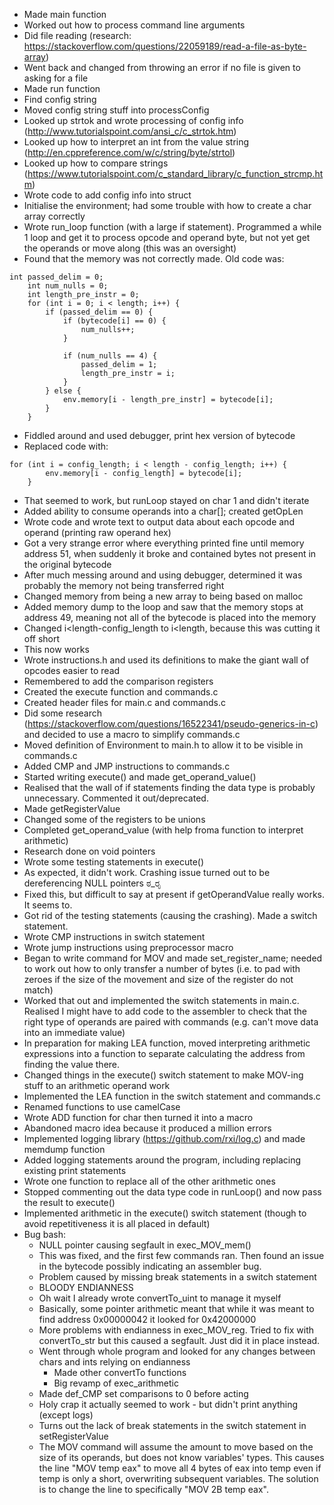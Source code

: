 * Made main function
* Worked out how to process command line arguments
* Did file reading (research: https://stackoverflow.com/questions/22059189/read-a-file-as-byte-array)
* Went back and changed from throwing an error if no file is given to asking for a file
* Made run function
* Find config string
* Moved config string stuff into processConfig
* Looked up strtok and wrote processing of config info (http://www.tutorialspoint.com/ansi_c/c_strtok.htm)
* Looked up how to interpret an int from the value string (http://en.cppreference.com/w/c/string/byte/strtol)
* Looked up how to compare strings (https://www.tutorialspoint.com/c_standard_library/c_function_strcmp.htm)
* Wrote code to add config info into struct
* Initialise the environment; had some trouble with how to create a char array correctly
* Wrote run_loop function (with a large if statement). Programmed a while 1 loop and get it to process opcode
  and operand byte, but not yet get the operands or move along (this was an oversight)
* Found that the memory was not correctly made. Old code was:

```
int passed_delim = 0;
    int num_nulls = 0;
    int length_pre_instr = 0;
    for (int i = 0; i < length; i++) {
        if (passed_delim == 0) {
            if (bytecode[i] == 0) {
                num_nulls++;
            }

            if (num_nulls == 4) {
                passed_delim = 1;
                length_pre_instr = i;
            }
        } else {
            env.memory[i - length_pre_instr] = bytecode[i];
        }
    }
```

* Fiddled around and used debugger, print hex version of bytecode
* Replaced code with:

```
for (int i = config_length; i < length - config_length; i++) {
        env.memory[i - config_length] = bytecode[i];
    }
```

* That seemed to work, but runLoop stayed on char 1 and didn't iterate
* Added ability to consume operands into a char[]; created getOpLen
* Wrote code and wrote text to output data about each opcode and operand (printing raw operand hex)
* Got a very strange error where everything printed fine until memory address 51, when suddenly it broke and contained
  bytes not present in the original bytecode
* After much messing around and using debugger, determined it was probably the memory not being transferred right
* Changed memory from being a new array to being based on malloc
* Added memory dump to the loop and saw that the memory stops at address 49, meaning not all of the bytecode is placed
  into the memory
* Changed i<length-config_length to i<length, because this was cutting it off short
* This now works
* Wrote instructions.h and used its definitions to make the giant wall of opcodes easier to read
* Remembered to add the comparison registers
* Created the execute function and commands.c
* Created header files for main.c and commands.c
* Did some research (https://stackoverflow.com/questions/16522341/pseudo-generics-in-c) and decided to use a macro to simplify commands.c
* Moved definition of Environment to main.h to allow it to be visible in commands.c
* Added CMP and JMP instructions to commands.c
* Started writing execute() and made get_operand_value()
* Realised that the wall of if statements finding the data type is probably unnecessary. Commented it out/deprecated.
* Made getRegisterValue
* Changed some of the registers to be unions
* Completed get_operand_value (with help froma function to interpret arithmetic)
* Research done on void pointers
* Wrote some testing statements in execute()
* As expected, it didn't work. Crashing issue turned out to be dereferencing NULL pointers ಠ_ರೃ
* Fixed this, but difficult to say at present if getOperandValue really works. It seems to.
* Got rid of the testing statements (causing the crashing). Made a switch statement.
* Wrote CMP instructions in switch statement
* Wrote jump instructions using preprocessor macro
* Began to write command for MOV and made set_register_name; needed to work out how to only transfer a number of bytes
  (i.e. to pad with zeroes if the size of the movement and size of the register do not match)
* Worked that out and implemented the switch statements in main.c. Realised I might have to add code to the assembler
  to check that the right type of operands are paired with commands (e.g. can't move data into an immediate value)
* In preparation for making LEA function, moved interpreting arithmetic expressions into a function to separate
  calculating the address from finding the value there.
* Changed things in the execute() switch statement to make MOV-ing stuff to an arithmetic operand work
* Implemented the LEA function in the switch statement and commands.c
* Renamed functions to use camelCase
* Wrote ADD function for char then turned it into a macro
* Abandoned macro idea because it produced a million errors
* Implemented logging library (https://github.com/rxi/log.c) and made memdump function
* Added logging statements around the program, including replacing existing print statements
* Wrote one function to replace all of the other arithmetic ones
* Stopped commenting out the data type code in runLoop() and now pass the result to execute()
* Implemented arithmetic in the execute() switch statement (though to avoid repetitiveness it is all placed in default)
* Bug bash:
  * NULL pointer causing segfault in exec_MOV_mem()
  * This was fixed, and the first few commands ran. Then found an issue in the bytecode possibly indicating an assembler bug.
  * Problem caused by missing break statements in a switch statement
  * BLOODY ENDIANNESS
  * Oh wait I already wrote convertTo_uint to manage it myself
  * Basically, some pointer arithmetic meant that while it was meant to find address 0x00000042 it looked for 0x42000000
  * More problems with endianness in exec_MOV_reg. Tried to fix with convertTo_str but this caused a segfault. Just did it in place instead.
  * Went through whole program and looked for any changes between chars and ints relying on endianness
    * Made other convertTo functions
    * Big revamp of exec_arithmetic
  * Made def_CMP set comparisons to 0 before acting
  * Holy crap it actually seemed to work - but didn't print anything (except logs)
  * Turns out the lack of break statements in the switch statement in setRegisterValue
  * The MOV command will assume the amount to move based on the size of its operands, but does not know variables' types.
    This causes the line "MOV temp eax" to move all 4 bytes of eax into temp even if temp is only a short, overwriting subsequent variables.
    The solution is to change the line to specifically "MOV 2B temp eax".